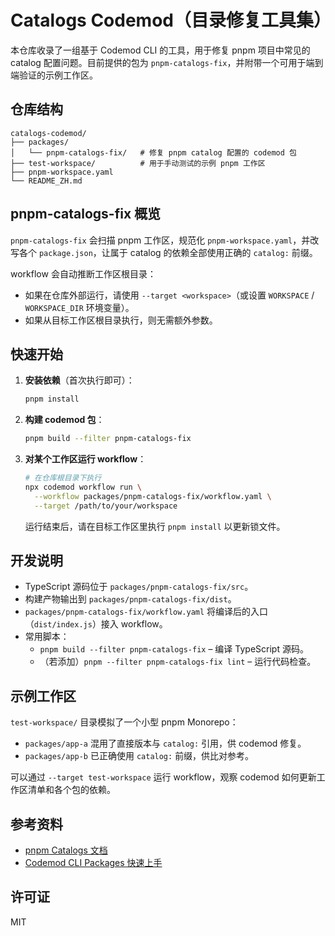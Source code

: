 # Catalogs Codemod（目录修复工具集）

本仓库收录了一组基于 Codemod CLI 的工具，用于修复 pnpm 项目中常见的 catalog 配置问题。目前提供的包为 `pnpm-catalogs-fix`，并附带一个可用于端到端验证的示例工作区。

## 仓库结构

```
catalogs-codemod/
├── packages/
│   └── pnpm-catalogs-fix/   # 修复 pnpm catalog 配置的 codemod 包
├── test-workspace/          # 用于手动测试的示例 pnpm 工作区
├── pnpm-workspace.yaml
└── README_ZH.md
```

## pnpm-catalogs-fix 概览

`pnpm-catalogs-fix` 会扫描 pnpm 工作区，规范化 `pnpm-workspace.yaml`，并改写各个 `package.json`，让属于 catalog 的依赖全部使用正确的 `catalog:` 前缀。

workflow 会自动推断工作区根目录：
- 如果在仓库外部运行，请使用 `--target <workspace>`（或设置 `WORKSPACE` / `WORKSPACE_DIR` 环境变量）。
- 如果从目标工作区根目录执行，则无需额外参数。

## 快速开始

1. **安装依赖**（首次执行即可）：
   ```bash
   pnpm install
   ```
2. **构建 codemod 包**：
   ```bash
   pnpm build --filter pnpm-catalogs-fix
   ```
3. **对某个工作区运行 workflow**：
   ```bash
   # 在仓库根目录下执行
   npx codemod workflow run \
     --workflow packages/pnpm-catalogs-fix/workflow.yaml \
     --target /path/to/your/workspace
   ```
   运行结束后，请在目标工作区里执行 `pnpm install` 以更新锁文件。

## 开发说明

- TypeScript 源码位于 `packages/pnpm-catalogs-fix/src`。
- 构建产物输出到 `packages/pnpm-catalogs-fix/dist`。
- `packages/pnpm-catalogs-fix/workflow.yaml` 将编译后的入口（`dist/index.js`）接入 workflow。
- 常用脚本：
  - `pnpm build --filter pnpm-catalogs-fix` – 编译 TypeScript 源码。
  - （若添加）`pnpm --filter pnpm-catalogs-fix lint` – 运行代码检查。

## 示例工作区

`test-workspace/` 目录模拟了一个小型 pnpm Monorepo：

- `packages/app-a` 混用了直接版本与 `catalog:` 引用，供 codemod 修复。
- `packages/app-b` 已正确使用 `catalog:` 前缀，供比对参考。

可以通过 `--target test-workspace` 运行 workflow，观察 codemod 如何更新工作区清单和各个包的依赖。

## 参考资料

- [pnpm Catalogs 文档](https://pnpm.io/catalogs)
- [Codemod CLI Packages 快速上手](https://docs.codemod.com/cli/packages/quickstart)

## 许可证

MIT
